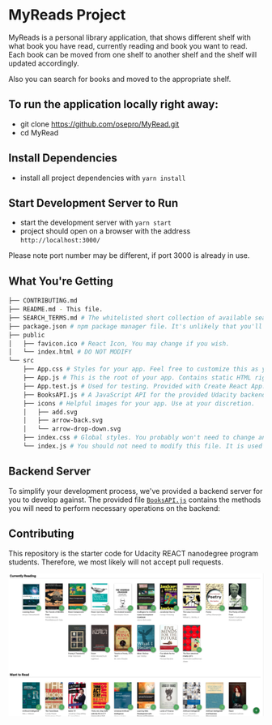 # MyReads Project

MyReads is a personal library application, that shows different shelf with what book you have read, currently reading and book you want to read. Each book can be moved from one shelf to another shelf and the shelf will updated accordingly.

Also you can search for books and moved to the appropriate shelf.

## To run the application locally right away:

- git clone https://github.com/osepro/MyRead.git
- cd MyRead

## Install Dependencies

- install all project dependencies with `yarn install`

## Start Development Server to Run

- start the development server with `yarn start`
- project should open on a browser with the address `http://localhost:3000/`

Please note port number may be different, if port 3000 is already in use.

## What You're Getting

```bash
├── CONTRIBUTING.md
├── README.md - This file.
├── SEARCH_TERMS.md # The whitelisted short collection of available search terms for you to use with your app.
├── package.json # npm package manager file. It's unlikely that you'll need to modify this.
├── public
│   ├── favicon.ico # React Icon, You may change if you wish.
│   └── index.html # DO NOT MODIFY
└── src
    ├── App.css # Styles for your app. Feel free to customize this as you desire.
    ├── App.js # This is the root of your app. Contains static HTML right now.
    ├── App.test.js # Used for testing. Provided with Create React App. Testing is encouraged, but not required.
    ├── BooksAPI.js # A JavaScript API for the provided Udacity backend. Instructions for the methods are below.
    ├── icons # Helpful images for your app. Use at your discretion.
    │   ├── add.svg
    │   ├── arrow-back.svg
    │   └── arrow-drop-down.svg
    ├── index.css # Global styles. You probably won't need to change anything here.
    └── index.js # You should not need to modify this file. It is used for DOM rendering only.
```

## Backend Server

To simplify your development process, we've provided a backend server for you to develop against. The provided file [`BooksAPI.js`](src/BooksAPI.js) contains the methods you will need to perform necessary operations on the backend:

## Contributing

This repository is the starter code for Udacity REACT nanodegree program students. Therefore, we most likely will not accept pull requests.

![README Image](https://github.com/osepro/MyRead/blob/master/readmeImg/screenshot.png)
